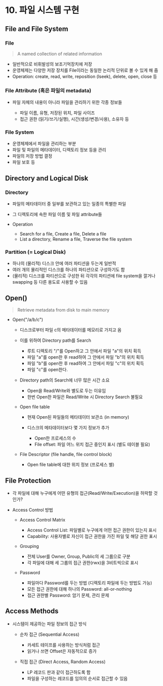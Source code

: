 # 10. 파일 시스템 구현

## File and File System

### File

> A named collection of related information

- 일반적으로 비휘발성의 보조기억장치에 저장
- 운영체제는 다양한 저장 장치를 File이라는 동일한 논리적 단위로 볼 수 있게 해 줌
- Operation: create, read, write, reposition (lseek), delete, open, close 등

### File Attribute (혹은 파일의 metadata)

- 파일 자체의 내용이 아니라 파일을 관리하기 위한 각종 정보들

  - 파일 이름, 유형, 저장된 위치, 파일 사이즈
  - 접근 권한 (읽기/쓰기/실행), 시간(생성/변경/사용), 소유자 등

### File System

- 운영체제에서 파일을 관리하는 부분
- 파일 및 파일의 메타데이터, 디렉토리 정보 등을 관리
- 파일의 저장 방법 결정
- 파일 보호 등

## Directory and Logical Disk

### Directory

- 파일의 메타데이터 중 일부를 보관하고 있는 일종의 특별한 파일
- 그 디렉토리에 속한 파일 이름 및 파일 attribute들
- Operation

  - Search for a file, Create a file, Delete a file
  - List a directory, Rename a file, Traverse the file system

### Partition (= Logical Disk)

- 하나의 (물리적) 디스크 안에 여러 파티션을 두는게 일반적
- 여러 개의 물리적인 디스크를 하나의 파티션으로 구성하기도 함
- (물리적) 디스크를 파티션으로 구성한 뒤 각각의 파티션에 file system을 깔거나 swapping 등 다른 용도로 사용할 수 있음

## Open()

> Retrieve metadata from disk to main memory

- Open("/a/b/c")

  - 디스크로부터 파일 c의 메타데이터를 메모리로 가지고 옴
  - 이를 위하여 Directory path를 Search

    - 루트 디렉토리 "/"를 Open하고 그 안에서 파일 "a"의 위치 획득
    - 파일 "a"를 open한 후 read하여 그 안에서 파일 "b"의 위치 획득
    - 파일 "b"를 open한 후 read하여 그 안에서 파일 "c"의 위치 획득
    - 파일 "c"를 open한다.

  - Directory path의 Search에 너무 많은 시간 소요

    - Open을 Read/Write와 별도로 두는 이유임
    - 한번 Open한 파일은 Read/Write 시 Directory Search 불필요

  - Open file table

    - 현재 Open된 파일들의 메타데이터 보관소 (in memory)
    - 디스크의 메타데이터보다 몇 가지 정보가 추가

      - Open한 프로세스의 수
      - File offset: 파일 어느 위치 접근 중인지 표시 (별도 테이블 필요)

  - File Descriptor (file handle, file control block)

    - Open file table에 대한 위치 정보 (프로세스 별)

## File Protection

- 각 파일에 대해 누구에게 어떤 유형의 접근(Read/Write/Execution)을 허락할 것인가?
- Access Control 방법

  - Access Control Matrix

    - Access Control List: 파일별로 누구에게 어떤 접근 권한이 있는지 표시
    - Capability: 사용자별로 자신이 접근 권한을 가진 파일 및 해당 권한 표시

  - Grouping

    - 전체 User를 Owner, Group, Public의 세 그룹으로 구분
    - 각 파일에 대해 세 그룹의 접근 권한(rwx)을 3비트씩으로 표시

  - Password

    - 파일마다 Password를 두는 방법 (디렉토리 파일에 두는 방법도 가능)
    - 모든 접근 권한에 대해 하나의 Password: all-or-nothing
    - 접근 권한별 Password: 암기 문제, 관리 문제

## Access Methods

- 시스템이 제공하는 파일 정보의 접근 방식

  - 순차 접근 (Sequential Access)

    - 카세트 테이프를 사용하는 방식처럼 접근
    - 읽거나 쓰면 Offset은 자동적으로 증가

  - 직접 접근 (Direct Access, Random Access)

    - LP 레코드 판과 같이 접근하도록 함
    - 파일을 구성하는 레코드를 임의의 순서로 접근할 수 있음
